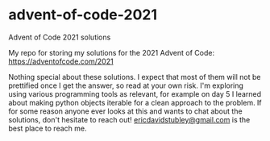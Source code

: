 # advent-of-code-2021
Advent of Code 2021 solutions

My repo for storing my solutions for the 2021 Advent of Code: https://adventofcode.com/2021

Nothing special about these solutions. I expect that most of them will not be prettified once I get the answer, so read at your own risk. I'm exploring using various programming tools as relevant, for example on day 5 I learned about making python objects iterable for a clean approach to the problem. If for some reason anyone ever looks at this and wants to chat about the solutions, don't hesitate to reach out! ericdavidstubley@gmail.com is the best place to reach me.
